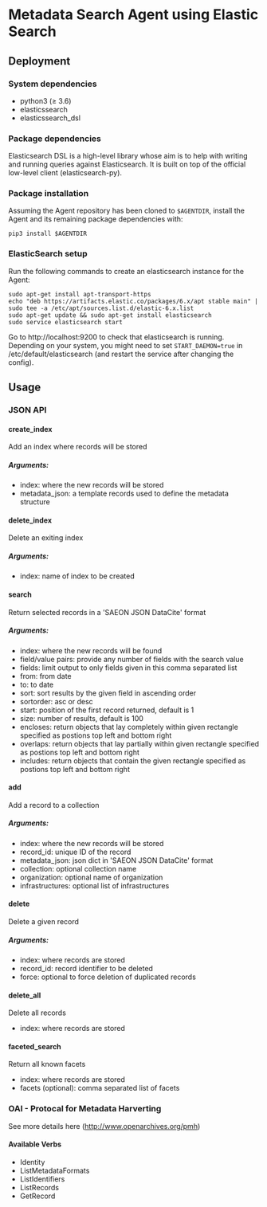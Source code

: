 # Metadata Search Agent using Elastic Search

## Deployment

### System dependencies
* python3 (&ge; 3.6)
* elasticssearch
* elasticssearch_dsl

### Package dependencies
Elasticsearch DSL is a high-level library whose aim is to help with writing
and running queries against Elasticsearch.
It is built on top of the official low-level client (elasticsearch-py).

### Package installation
Assuming the Agent repository has been cloned to `$AGENTDIR`, install the Agent
and its remaining package dependencies with:

    pip3 install $AGENTDIR

### ElasticSearch setup
Run the following commands to create an elasticsearch instance for the Agent:

    sudo apt-get install apt-transport-https
    echo "deb https://artifacts.elastic.co/packages/6.x/apt stable main" | sudo tee -a /etc/apt/sources.list.d/elastic-6.x.list
    sudo apt-get update && sudo apt-get install elasticsearch
    sudo service elasticsearch start

Go to http://localhost:9200 to check that elasticsearch is running. Depending
on your system, you might need to set `START_DAEMON=true` in /etc/default/elasticsearch
(and restart the service after changing the config).

## Usage

### JSON API
#### create_index
Add an index where records will be stored
##### Arguments:
* index: where the new records will be stored
* metadata_json: a template records used to define the metadata structure

#### delete_index
Delete an exiting index
##### Arguments:
* index: name of index to be created

#### search
Return selected records in a 'SAEON JSON DataCite' format
##### Arguments:
* index: where the new records will be found
* field/value pairs: provide any number of fields with the search value
* fields: limit output to only fields given in this comma separated list
* from: from date
* to: to date
* sort: sort results by the given field in ascending order
* sortorder: asc or desc
* start: position of the first record returned, default is 1
* size: number of results, default is 100
* encloses: return objects that lay completely within given rectangle specified as postions top left and bottom right
* overlaps: return objects that lay partially within given rectangle specified as postions top left and bottom right
* includes: return objects that contain the given rectangle specified as postions top left and bottom right

#### add
Add a record to a collection
##### Arguments:
* index: where the new records will be stored
* record_id: unique ID of the record
* metadata_json: json dict in 'SAEON JSON DataCite' format
* collection: optional collection name
* organization: optional name of organization
* infrastructures: optional list of infrastructures

#### delete
Delete a given record
##### Arguments:
* index: where records are stored
* record_id: record identifier to be deleted
* force: optional to force deletion of duplicated records 

#### delete_all
Delete all records
* index: where records are stored

#### faceted_search
Return all known facets
* index: where records are stored
* facets (optional): comma separated list of facets


### OAI - Protocal for Metadata Harverting
See more details here (http://www.openarchives.org/pmh)

#### Available Verbs
* Identity
* ListMetadataFormats
* ListIdentifiers
* ListRecords
* GetRecord
